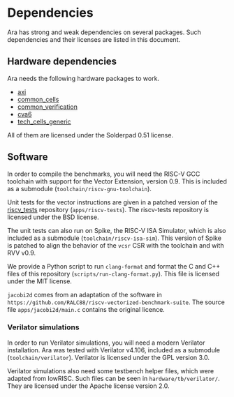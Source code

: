 # Dependencies

Ara has strong and weak dependencies on several packages. Such dependencies and their licenses are listed in this document.

## Hardware dependencies

Ara needs the following hardware packages to work.

- [axi](https://github.com/pulp-platform/axi)
- [common\_cells](https://github.com/pulp-platform/common_cells)
- [common\_verification](https://github.com/pulp-platform/common_verification)
- [cva6](https://github.com/openhwgroup/cva6)
- [tech\_cells\_generic](https://github.com/pulp-platform/tech_cells_generic)

All of them are licensed under the Solderpad 0.51 license.

## Software

In order to compile the benchmarks, you will need the RISC-V GCC toolchain with support for the Vector Extension, version 0.9.
This is included as a submodule (`toolchain/riscv-gnu-toolchain`).

Unit tests for the vector instructions are given in a patched version of the [riscv\_tests](https://github.com/riscv/riscv-tests/) repository (`apps/riscv-tests`).
The riscv-tests repository is licensed under the BSD license.

The unit tests can also run on Spike, the RISC-V ISA Simulator, which is also included as a submodule (`toolchain/riscv-isa-sim`).
This version of Spike is patched to align the behavior of the `vcsr` CSR with the toolchain and with RVV v0.9.

We provide a Python script to run `clang-format` and format the C and C++ files of this repository (`scripts/run-clang-format.py`).
This file is licensed under the MIT license.

`jacobi2d` comes from an adaptation of the software in `https://github.com/RALC88/riscv-vectorized-benchmark-suite`. The source file `apps/jacobi2d/main.c` contains the original licence.

### Verilator simulations

In order to run Verilator simulations, you will need a modern Verilator installation.
Ara was tested with Verilator v4.106, included as a submodule (`toolchain/verilator`).
Verilator is licensed under the GPL version 3.0.

Verilator simulations also need some testbench helper files, which were adapted from lowRISC.
Such files can be seen in `hardware/tb/verilator/`.
They are licensed under the Apache license version 2.0.
